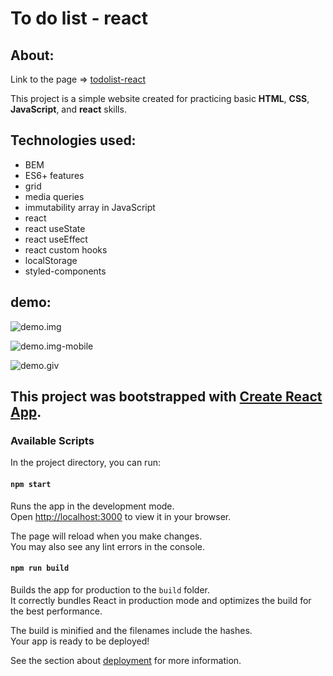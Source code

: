 # To do list - react
## About:
Link to the page => [todolist-react](https://dorotakar.github.io/todolist-react/)

This project is a simple website created for practicing basic **HTML**, **CSS**, **JavaScript**, and **react** skills.
## Technologies used:
- BEM
- ES6+ features
- grid
- media queries
- immutability array in JavaScript
- react
- react useState
- react useEffect
- react custom hooks
- localStorage
- styled-components

## demo:
![demo.img](https://github.com/DorotaKar/todo-list/blob/main/images/img-readme-2.png)

![demo.img-mobile](https://github.com/DorotaKar/todo-list/blob/main/images/img-readme-mobile-2.png)

![demo.giv](https://github.com/DorotaKar/todo-list/blob/main/images/readme.gif)





## This project was bootstrapped with [Create React App](https://github.com/facebook/create-react-app).

### Available Scripts

In the project directory, you can run:

#### `npm start`

Runs the app in the development mode.\
Open [http://localhost:3000](http://localhost:3000) to view it in your browser.

The page will reload when you make changes.\
You may also see any lint errors in the console.

#### `npm run build`

Builds the app for production to the `build` folder.\
It correctly bundles React in production mode and optimizes the build for the best performance.

The build is minified and the filenames include the hashes.\
Your app is ready to be deployed!

See the section about [deployment](https://facebook.github.io/create-react-app/docs/deployment) for more information.
